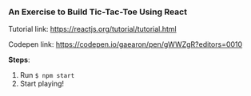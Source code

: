 ### **An Exercise to Build Tic-Tac-Toe Using React**

Tutorial link: https://reactjs.org/tutorial/tutorial.html

Codepen link: https://codepen.io/gaearon/pen/gWWZgR?editors=0010

**Steps**:

1. Run `$ npm start`
2. Start playing!